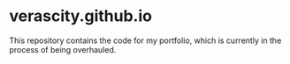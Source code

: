 # verascity.github.io

This repository contains the code for my portfolio, which is currently in the process of being overhauled.
